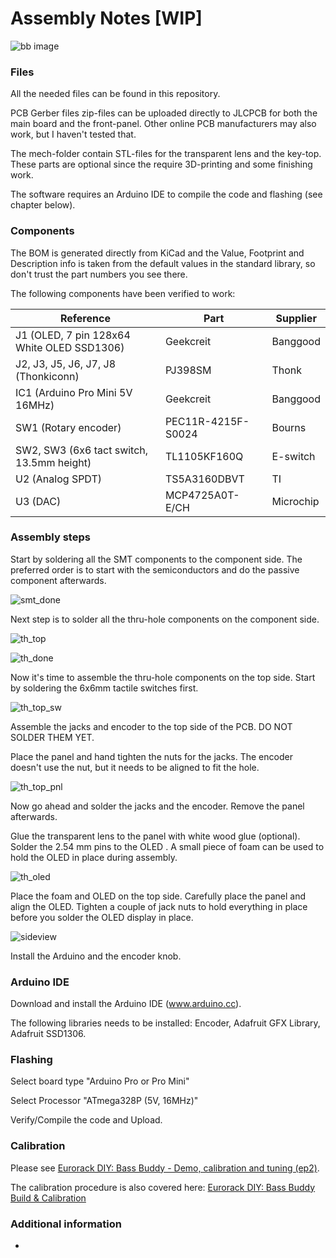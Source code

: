 # Assembly Notes [WIP]
![bb image](img/09_finished.jpg)

### Files
All the needed files can be found in this repository. 

PCB Gerber files zip-files can be uploaded directly to JLCPCB for both the main board and the front-panel. Other online PCB manufacturers may also work, but I haven't tested that.

The mech-folder contain STL-files for the transparent lens and the key-top. These parts are optional since the require 3D-printing and some finishing work.

The software requires an Arduino IDE to compile the code and flashing (see chapter below).

### Components
The BOM is generated directly from KiCad and the Value, Footprint and Description info is taken from the default values in the standard library, so don't trust the part numbers you see there.

The following components have been verified to work:

| Reference                                  | Part               | Supplier  |
| ------------------------------------------ | ------------------ | --------- |
| J1 (OLED, 7 pin 128x64 White OLED SSD1306) | Geekcreit          | Banggood  |
| J2, J3, J5, J6, J7, J8 (Thonkiconn)        | PJ398SM            | Thonk     |
| IC1 (Arduino Pro Mini 5V 16MHz)            | Geekcreit          | Banggood  |
| SW1 (Rotary encoder)                       | PEC11R-4215F-S0024 | Bourns    |
| SW2, SW3 (6x6 tact switch, 13.5mm height)  | TL1105KF160Q       | E-switch  |
| U2 (Analog SPDT)                           | TS5A3160DBVT       | TI        |
| U3 (DAC)                                   | MCP4725A0T-E/CH    | Microchip |
  

### Assembly steps

Start by soldering all the SMT components to the component side. The preferred order is to start with the semiconductors and do the passive component afterwards. 

![smt_done](img/01_smt_done.jpg)

Next step is to solder all the thru-hole components on the component side.

![th_top](img/02_th_comp_side.jpg)

![th_done](img/03_th_comp_side_done.jpg)

Now it's time to assemble the thru-hole components on the top side. Start by soldering the 6x6mm tactile switches first.

![th_top_sw](img/05_th_top_switch.jpg)

Assemble the jacks and encoder to the top side of the PCB. DO NOT SOLDER THEM YET.  

Place the panel and hand tighten the nuts for the jacks. The encoder doesn't use the nut, but it needs to be aligned to fit the hole.

![th_top_pnl](img/06_th_top_panel.jpg)

Now go ahead and solder the jacks and the encoder. Remove the panel afterwards.

Glue the transparent lens to the panel with white wood glue (optional). Solder the 2.54 mm pins to the OLED . A small piece of foam can be used to hold the OLED in place during assembly.

![th_oled](img/07_th_oled.jpg)

Place the foam and OLED on the top side. Carefully place the panel and align the OLED. Tighten a couple of jack nuts to hold everything in place before you solder the OLED display in place.

![sideview](img/08_th_sandwich.jpg)

Install the Arduino and the encoder knob.

### Arduino IDE

Download and install the Arduino IDE (www.arduino.cc).

The following libraries needs to be installed: Encoder, Adafruit GFX Library, Adafruit SSD1306.

### Flashing

Select board type "Arduino Pro or Pro Mini"  

Select Processor "ATmega328P (5V, 16MHz)"  

Verify/Compile the code and Upload.

### Calibration

Please see [Eurorack DIY: Bass Buddy - Demo, calibration and tuning (ep2)](https://youtu.be/sNX3akq5ZS8).

The calibration procedure is also covered here:
[Eurorack DIY: Bass Buddy Build & Calibration](https://youtu.be/ylGxj2UV8lc)

### Additional information
-

